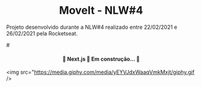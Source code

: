 <h1 align="center">  MoveIt - NLW#4 </h1>

Projeto desenvolvido durante a NLW#4 realizado entre 22/02/2021 e 26/02/2021 pela Rocketseat.

#<h4 align="center"> 
	🚧  Next.js 🚀 Em construção...  🚧
</h4>

<img src="https://media.giphy.com/media/yEYVJdxWaaqVmkMxjt/giphy.gif  />
